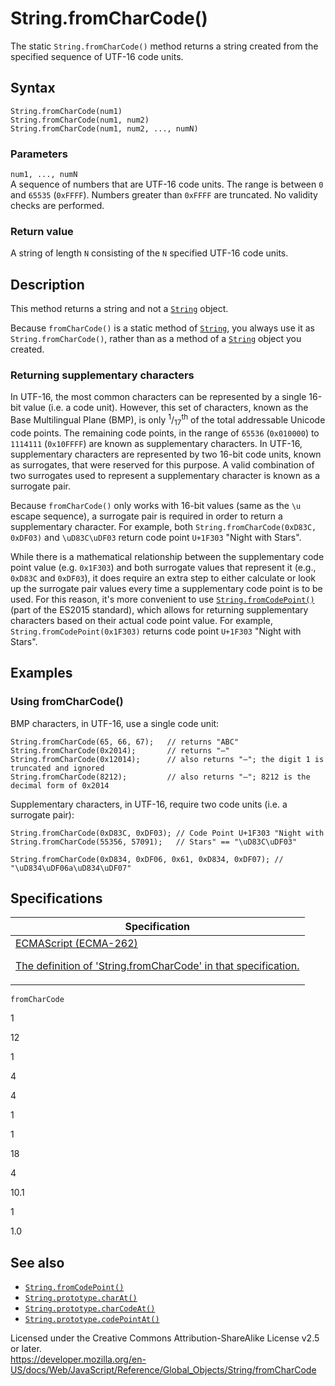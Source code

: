 # String.fromCharCode()

The static `String.fromCharCode()` method returns a string created from the specified sequence of UTF-16 code units.

## Syntax

    String.fromCharCode(num1)
    String.fromCharCode(num1, num2)
    String.fromCharCode(num1, num2, ..., numN)

### Parameters

`num1, ..., numN`  
A sequence of numbers that are UTF-16 code units. The range is between `0` and `65535` (`0xFFFF`). Numbers greater than `0xFFFF` are truncated. No validity checks are performed.

### Return value

A string of length `N` consisting of the `N` specified UTF-16 code units.

## Description

This method returns a string and not a [`String`](../string) object.

Because `fromCharCode()` is a static method of [`String`](../string), you always use it as `String.fromCharCode()`, rather than as a method of a [`String`](../string) object you created.

### Returning supplementary characters

In UTF-16, the most common characters can be represented by a single 16-bit value (i.e. a code unit). However, this set of characters, known as the Base Multilingual Plane (BMP), is only <sup>1</sup>/<sub>17</sub><sup>th</sup> of the total addressable Unicode code points. The remaining code points, in the range of `65536` (`0x010000`) to `1114111` (`0x10FFFF`) are known as supplementary characters. In UTF-16, supplementary characters are represented by two 16-bit code units, known as surrogates, that were reserved for this purpose. A valid combination of two surrogates used to represent a supplementary character is known as a surrogate pair.

Because `fromCharCode()` only works with 16-bit values (same as the `\u` escape sequence), a surrogate pair is required in order to return a supplementary character. For example, both `String.fromCharCode(0xD83C, 0xDF03)` and `\uD83C\uDF03` return code point `U+1F303` "Night with Stars".

While there is a mathematical relationship between the supplementary code point value (e.g. `0x1F303`) and both surrogate values that represent it (e.g., `0xD83C` and `0xDF03`), it does require an extra step to either calculate or look up the surrogate pair values every time a supplementary code point is to be used. For this reason, it's more convenient to use [`String.fromCodePoint()`](fromcodepoint) (part of the ES2015 standard), which allows for returning supplementary characters based on their actual code point value. For example, `String.fromCodePoint(0x1F303)` returns code point `U+1F303` "Night with Stars".

## Examples

### Using fromCharCode()

BMP characters, in UTF-16, use a single code unit:

    String.fromCharCode(65, 66, 67);   // returns "ABC"
    String.fromCharCode(0x2014);       // returns "—"
    String.fromCharCode(0x12014);      // also returns "—"; the digit 1 is truncated and ignored
    String.fromCharCode(8212);         // also returns "—"; 8212 is the decimal form of 0x2014

Supplementary characters, in UTF-16, require two code units (i.e. a surrogate pair):

    String.fromCharCode(0xD83C, 0xDF03); // Code Point U+1F303 "Night with
    String.fromCharCode(55356, 57091);   // Stars" == "\uD83C\uDF03"

    String.fromCharCode(0xD834, 0xDF06, 0x61, 0xD834, 0xDF07); // "\uD834\uDF06a\uD834\uDF07"

## Specifications

<table><thead><tr class="header"><th>Specification</th></tr></thead><tbody><tr class="odd"><td><a href="https://tc39.es/ecma262/#sec-string.fromcharcode">ECMAScript (ECMA-262) 
<br/>

<span class="small">The definition of 'String.fromCharCode' in that specification.</span></a></td></tr></tbody></table>

`fromCharCode`

1

12

1

4

4

1

1

18

4

10.1

1

1.0

## See also

-   [`String.fromCodePoint()`](fromcodepoint)
-   [`String.prototype.charAt()`](charat)
-   [`String.prototype.charCodeAt()`](charcodeat)
-   [`String.prototype.codePointAt()`](codepointat)

 
Licensed under the Creative Commons Attribution-ShareAlike License v2.5 or later.  
<a href="https://developer.mozilla.org/en-US/docs/Web/JavaScript/Reference/Global_Objects/String/fromCharCode" class="_attribution-link">https://developer.mozilla.org/en-US/docs/Web/JavaScript/Reference/Global_Objects/String/fromCharCode</a>
